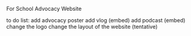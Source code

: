 For School Advocacy Website

to do list:
add advocacy poster
add vlog (embed)
add podcast (embed)
change the logo
change the layout of the website (tentative)